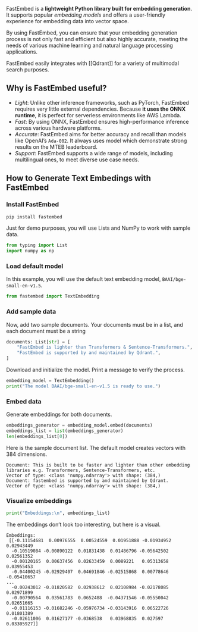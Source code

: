 FastEmbed is a **lightweight Python library built for embedding generation**. It supports popular _embedding models_ and offers a user-friendly experience for embedding data into vector space.

By using FastEmbed, you can ensure that your embedding generation process is not only fast and efficient but also highly accurate, meeting the needs of various machine learning and natural language processing applications.

FastEmbed easily integrates with [[Qdrant]] for a variety of multimodal search purposes.

## Why is FastEmbed useful?

-   _Light_: Unlike other inference frameworks, such as PyTorch, FastEmbed requires very little external dependencies. Because **it uses the ONNX runtime**, it is perfect for serverless environments like AWS Lambda.
-   _Fast_: By using ONNX, FastEmbed ensures high-performance inference across various hardware platforms.
-   _Accurate_: FastEmbed aims for better accuracy and recall than models like OpenAI’s `Ada-002`. It always uses model which demonstrate strong results on the MTEB leaderboard.
-   _Support_: FastEmbed supports a wide range of models, including multilingual ones, to meet diverse use case needs.

## How to Generate Text Embedings with FastEmbed

### Install FastEmbed

```bash
pip install fastembed
```

Just for demo purposes, you will use Lists and NumPy to work with sample data.

```python
from typing import List
import numpy as np
```

### Load default model

In this example, you will use the default text embedding model, `BAAI/bge-small-en-v1.5`.

```python
from fastembed import TextEmbedding
```

### Add sample data

Now, add two sample documents. Your documents must be in a list, and each document must be a string

```python
documents: List[str] = [
    "FastEmbed is lighter than Transformers & Sentence-Transformers.",
    "FastEmbed is supported by and maintained by Qdrant.",
]
```

Download and initialize the model. Print a message to verify the process.

```python
embedding_model = TextEmbedding()
print("The model BAAI/bge-small-en-v1.5 is ready to use.")
```

### Embed data

Generate embeddings for both documents.

```python
embeddings_generator = embedding_model.embed(documents)
embeddings_list = list(embeddings_generator)
len(embeddings_list[0])
```

Here is the sample document list. The default model creates vectors with 384 dimensions.

```text
Document: This is built to be faster and lighter than other embedding libraries e.g. Transformers, Sentence-Transformers, etc.
Vector of type: <class 'numpy.ndarray'> with shape: (384,)
Document: fastembed is supported by and maintained by Qdrant.
Vector of type: <class 'numpy.ndarray'> with shape: (384,)
```

### Visualize embeddings

```python
print("Embeddings:\n", embeddings_list)
```

The embeddings don’t look too interesting, but here is a visual.

```text
Embeddings:
 [[-0.11154681  0.00976555  0.00524559  0.01951888 -0.01934952  0.02943449
  -0.10519084 -0.00890122  0.01831438  0.01486796 -0.05642502  0.02561352
  -0.00120165  0.00637456  0.02633459  0.0089221   0.05313658  0.03955453
  -0.04400245 -0.02929407  0.04691846 -0.02515868  0.00778646 -0.05410657
...
  -0.00243012 -0.01820582  0.02938612  0.02108984 -0.02178085  0.02971899
  -0.00790564  0.03561783  0.0652488  -0.04371546 -0.05550042  0.02651665
  -0.01116153 -0.01682246 -0.05976734 -0.03143916  0.06522726  0.01801389
  -0.02611006  0.01627177 -0.0368538   0.03968835  0.027597    0.03305927]]
```
